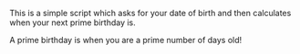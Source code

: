 This is a simple script which asks for your date of birth and then calculates when your next prime birthday is.

A prime birthday is when you are a prime number of days old!
